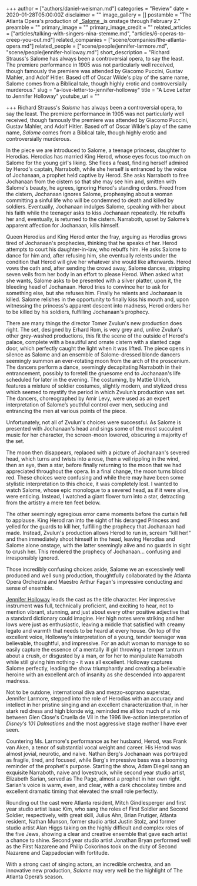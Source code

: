 +++
author = ["authors/daniel-weisman.md"]
categories = "Review"
date = 2020-01-28T05:00:00Z
disclaimer = ""
image_gallery = []
postamble = "The Atlanta Opera's production of [_Salome _](https://www.atlantaopera.org/performance/salome/)is onstage through February 2."
preamble = ""
primary_image = ""
primary_image_credit = ""
related_articles = ["articles/talking-with-singers-nina-stemme.md", "articles/6-operas-to-creep-you-out.md"]
related_companies = ["scene/companies/the-atlanta-opera.md"]
related_people = ["scene/people/jennifer-larmore.md", "scene/people/jennifer-holloway.md"]
short_description = "Richard Strauss's Salome has always been a controversial opera, to say the least. The premiere performance in 1905 was not particularly well received, though famously the premiere was attended by Giacomo Puccini, Gustav Mahler, and Adolf Hitler. Based off of Oscar Wilde's play of the same name, Salome comes from a Biblical tale, though highly erotic and controversially murderous."
slug = "a-love-letter-to-jennifer-holloway"
title = "A Love Letter to Jennifer Holloway"
youtube_url = ""

+++
Richard Strauss's _Salome_ has always been a controversial opera, to say the least. The premiere performance in 1905 was not particularly well received, though famously the premiere was attended by Giacomo Puccini, Gustav Mahler, and Adolf Hitler. Based off of Oscar Wilde's play of the same name, _Salome_ comes from a Biblical tale, though highly erotic and controversially murderous.

In the piece we are introduced to Salome, a teenage princess, daughter to Herodias. Herodias has married King Herod, whose eyes focus too much on Salome for the young girl's liking. She flees a feast, finding herself admired by Herod's captain, Narraboth, while she herself is entranced by the voice of Jochanaan, a prophet held captive by Herod. She asks Narraboth to free Jochanaan from the cistern so that she may see him and, smitten with Salome's beauty, he agrees, ignoring Herod's standing orders. Freed from the cistern, Jochanaan ignores Salome, prophesying about a woman committing a sinful life who will be condemned to death and killed by soldiers. Eventually, Jochanaan indulges Salome, speaking with her about his faith while the teenager asks to kiss Jochanaan repeatedly. He rebuffs her and, eventually, is returned to the cistern. Narraboth, upset by Salome’s apparent affection for Jochanaan, kills himself.

Queen Herodias and King Herod enter the fray, arguing as Herodias grows tired of Jochanaan's prophecies, thinking that he speaks of her. Herod attempts to court his daughter-in-law, who rebuffs him. He asks Salome to dance for him and, after refusing him, she eventually relents under the condition that Herod will give her whatever she would like afterwards. Herod vows the oath and, after sending the crowd away, Salome dances, stripping seven veils from her body in an effort to please Herod. When asked what she wants, Salome asks to be presented with a silver platter, upon it, the bleeding head of Jochanaan. Herod tries to convince her to ask for something else, but she refuses him. Finally he relents and Jochanaan is killed. Salome relishes in the opportunity to finally kiss his mouth and, upon witnessing the princess's apparent descent into madness, Herod orders her to be killed by his soldiers, fulfilling Jochanaan's prophecy.

There are many things the director Tomer Zvulun's new production does right. The set, designed by Erhard Rom, is very grey and, unlike Zvulun's other grey-washed productions, this fit the scene of the outside of Herod's palace, complete with a beautiful and ornate cistern with a slanted cage door, which perfectly caught the light when it was lifted. The piece opens in silence as Salome and an ensemble of Salome-dressed blonde dancers seemingly summon an ever-rotating moon from the arch of the proscenium. The dancers perform a dance, seemingly decapitating Narraboth in their entrancement, possibly to foretell the gruesome end to Jochanaan's life scheduled for later in the evening. The costuming, by Mattie Ullrich, features a mixture of soldier costumes, slightly modern, and stylized dress which seemed to mystify the period in which Zvulun’s production was set. The dancers, choreographed by Amir Levy, were used as an expert interpretation of Salome’s youthful control over men, seducing and entrancing the men at various points of the piece.

Unfortunately, not all of Zvulun's choices were successful. As Salome is presented with Jochanaan's head and sings some of the most succulent music for her character, the screen-moon lowered, obscuring a majority of the set.

The moon then disappears, replaced with a picture of Jochanaan's severed head, which turns and twists into a rose, then a veil rippling in the wind, then an eye, then a star, before finally returning to the moon that we had appreciated throughout the opera. In a final change, the moon turns blood red. These choices were confusing and while there may have been some stylistic interpretation to this choice, it was completely lost. I wanted to watch Salome, whose epic monologue to a severed head, as if it were alive, were enticing. Instead, I watched a giant flower turn into a star, detracting from the artistry a mere ten feet below.

The other seemingly egregious error came moments before the curtain fell to applause. King Herod ran into the sight of his deranged Princess and yelled for the guards to kill her, fulfilling the prophecy that Jochanaan had made. Instead, Zvulun's production allows Herod to run in, scream "kill her!" and then immediately shoot himself in the head, leaving Herodias and Salome alone onstage, with the latter seemingly alive and no guards in sight to crush her. This rendered the prophecy of Jochanaan… confusing and irresponsibly ignored.

Those incredibly confusing choices aside, Salome we an excessively well produced and well sung production, thoughtfully collaborated by the Atlanta Opera Orchestra and Maestro Arthur Fagan's impressive conducting and sense of ensemble.

[Jennifer Holloway](/scene/people/jennifer-holloway/) leads the cast as the title character. Her impressive instrument was full, technically proficient, and exciting to hear, not to mention vibrant, stunning, and just about every other positive adjective that a standard dictionary could imagine. Her high notes were striking and her lows were just as enthusiastic, leaving a middle that satisfied with creamy legato and warmth that needs to be heard at every house. On top of the excellent voice, Holloway's interpretation of a young, tender teenager was believable, thoughtful, and impressive. For an adult woman to manage to so easily capture the essence of a mentally ill girl throwing a temper tantrum about a crush, or disgusted by a man, or for her to manipulate Narraboth while still giving him nothing - it was all excellent. Holloway captures Salome perfectly, leading the show triumphantly and creating a believable heroine with an excellent arch of insanity as she descended into apparent madness.

Not to be outdone, international diva and mezzo-soprano superstar, Jennifer Larmore, stepped into the role of Herodias with an accuracy and intellect in her pristine singing and an excellent characterization that, in her stark red dress and high blonde wig, reminded me all too much of a mix between Glen Close's Cruella de Vil in the 1996 live-action interpretation of _Disney’s 101 Dalmations_ and the most aggressive stage mother I have ever seen.

Countering Ms. Larmore's performance as her husband, Herod, was Frank van Aken, a tenor of substantial vocal weight and career. His Herod was almost jovial, neurotic, and naive. Nathan Berg's Jochanaan was portrayed as fragile, tired, and focused, while Berg's impressive bass was a booming reminder of the prophet's purpose. Starting the show, Adam Diegel sang an exquisite Narraboth, naive and lovestruck, while second year studio artist, Elizabeth Sarian, served as The Page, almost a prophet in her own right. Sarian's voice is warm, even, and clear, with a dark chocolatey timbre and excellent dramatic timing that elevated the small role perfectly.

Rounding out the cast were Atlanta resident, Mitch Gindlesperger and first year studio artist Isaac Kim, who sang the roles of First Soldier and Second Soldier, respectively, with great skill, Julius Ahn, Brian Frutiger, Atlanta resident, Nathan Munson, former studio artist Justin Stolz, and former studio artist Alan Higgs taking on the highly difficult and complex roles of the five Jews, showing a clear and creative ensemble that gave each artist a chance to shine. Second year studio artist Jonathan Bryan performed well as the First Nazarene and Philip Cokorinos took on the duty of Second Nazarene and Cappadocian with fortitude.

With a strong cast of singing actors, an incredible orchestra, and an innovative new production, _Salome_ may very well be the highlight of The Atlanta Opera’s season.